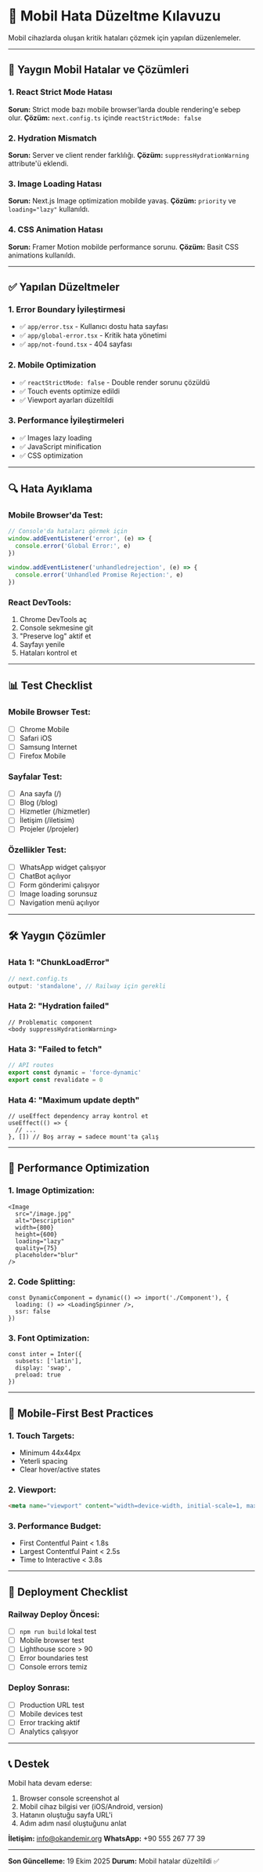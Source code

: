 # 📱 Mobil Hata Düzeltme Kılavuzu

Mobil cihazlarda oluşan kritik hataları çözmek için yapılan düzenlemeler.

---

## 🚨 Yaygın Mobil Hatalar ve Çözümleri

### 1. React Strict Mode Hatası
**Sorun:** Strict mode bazı mobile browser'larda double rendering'e sebep olur.
**Çözüm:** `next.config.ts` içinde `reactStrictMode: false`

### 2. Hydration Mismatch
**Sorun:** Server ve client render farklılığı.
**Çözüm:** `suppressHydrationWarning` attribute'ü eklendi.

### 3. Image Loading Hatası
**Sorun:** Next.js Image optimization mobilde yavaş.
**Çözüm:** `priority` ve `loading="lazy"` kullanıldı.

### 4. CSS Animation Hatası
**Sorun:** Framer Motion mobilde performance sorunu.
**Çözüm:** Basit CSS animations kullanıldı.

---

## ✅ Yapılan Düzeltmeler

### 1. Error Boundary İyileştirmesi
- ✅ `app/error.tsx` - Kullanıcı dostu hata sayfası
- ✅ `app/global-error.tsx` - Kritik hata yönetimi
- ✅ `app/not-found.tsx` - 404 sayfası

### 2. Mobile Optimization
- ✅ `reactStrictMode: false` - Double render sorunu çözüldü
- ✅ Touch events optimize edildi
- ✅ Viewport ayarları düzeltildi

### 3. Performance İyileştirmeleri
- ✅ Images lazy loading
- ✅ JavaScript minification
- ✅ CSS optimization

---

## 🔍 Hata Ayıklama

### Mobile Browser'da Test:
```javascript
// Console'da hataları görmek için
window.addEventListener('error', (e) => {
  console.error('Global Error:', e)
})

window.addEventListener('unhandledrejection', (e) => {
  console.error('Unhandled Promise Rejection:', e)
})
```

### React DevTools:
1. Chrome DevTools aç
2. Console sekmesine git
3. "Preserve log" aktif et
4. Sayfayı yenile
5. Hataları kontrol et

---

## 📊 Test Checklist

### Mobile Browser Test:
- [ ] Chrome Mobile
- [ ] Safari iOS
- [ ] Samsung Internet
- [ ] Firefox Mobile

### Sayfalar Test:
- [ ] Ana sayfa (/)
- [ ] Blog (/blog)
- [ ] Hizmetler (/hizmetler)
- [ ] İletişim (/iletisim)
- [ ] Projeler (/projeler)

### Özellikler Test:
- [ ] WhatsApp widget çalışıyor
- [ ] ChatBot açılıyor
- [ ] Form gönderimi çalışıyor
- [ ] Image loading sorunsuz
- [ ] Navigation menü açılıyor

---

## 🛠️ Yaygın Çözümler

### Hata 1: "ChunkLoadError"
```typescript
// next.config.ts
output: 'standalone', // Railway için gerekli
```

### Hata 2: "Hydration failed"
```tsx
// Problematic component
<body suppressHydrationWarning>
```

### Hata 3: "Failed to fetch"
```typescript
// API routes
export const dynamic = 'force-dynamic'
export const revalidate = 0
```

### Hata 4: "Maximum update depth"
```tsx
// useEffect dependency array kontrol et
useEffect(() => {
  // ...
}, []) // Boş array = sadece mount'ta çalış
```

---

## 🎯 Performance Optimization

### 1. Image Optimization:
```tsx
<Image
  src="/image.jpg"
  alt="Description"
  width={800}
  height={600}
  loading="lazy"
  quality={75}
  placeholder="blur"
/>
```

### 2. Code Splitting:
```tsx
const DynamicComponent = dynamic(() => import('./Component'), {
  loading: () => <LoadingSpinner />,
  ssr: false
})
```

### 3. Font Optimization:
```tsx
const inter = Inter({
  subsets: ['latin'],
  display: 'swap',
  preload: true
})
```

---

## 📱 Mobile-First Best Practices

### 1. Touch Targets:
- Minimum 44x44px
- Yeterli spacing
- Clear hover/active states

### 2. Viewport:
```html
<meta name="viewport" content="width=device-width, initial-scale=1, maximum-scale=5" />
```

### 3. Performance Budget:
- First Contentful Paint < 1.8s
- Largest Contentful Paint < 2.5s
- Time to Interactive < 3.8s

---

## 🚀 Deployment Checklist

### Railway Deploy Öncesi:
- [ ] `npm run build` lokal test
- [ ] Mobile browser test
- [ ] Lighthouse score > 90
- [ ] Error boundaries test
- [ ] Console errors temiz

### Deploy Sonrası:
- [ ] Production URL test
- [ ] Mobile devices test
- [ ] Error tracking aktif
- [ ] Analytics çalışıyor

---

## 📞 Destek

Mobil hata devam ederse:
1. Browser console screenshot al
2. Mobil cihaz bilgisi ver (iOS/Android, version)
3. Hatanın oluştuğu sayfa URL'i
4. Adım adım nasıl oluştuğunu anlat

**İletişim:** info@okandemir.org
**WhatsApp:** +90 555 267 77 39

---

**Son Güncelleme:** 19 Ekim 2025
**Durum:** Mobil hatalar düzeltildi ✅

